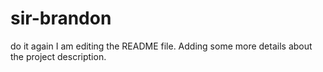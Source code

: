 # sir-brandon
do it again
I am editing the README file. Adding some more details about the project description.
